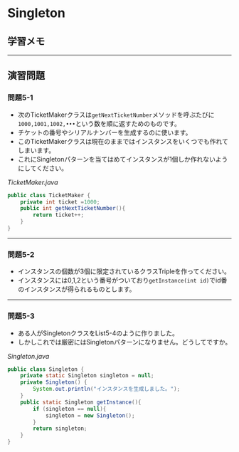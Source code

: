 # Singleton

## 学習メモ



---

## 演習問題

### 問題5-1

- 次のTicketMakerクラスは`getNextTicketNumber`メソッドを呼ぶたびに`1000,1001,1002,•••`という数を順に返すためのものです。
- チケットの番号やシリアルナンバーを生成するのに使います。 
- このTicketMakerクラスは現在のままではインスタンスをいくつでも作れてしまいます。
- これにSingletonパターンを当てはめてインスタンスが1個しか作れないようにしてください。

_TicketMaker.java_

```java
public class TicketMaker {
    private int ticket =1000;
    public int getNextTicketNumber(){
        return ticket++;
    }
}
```

---

### 問題5-2

- インスタンスの個数が3個に限定されているクラスTripleを作ってください。
- インスタンスには0,1,2という番号がついており`getInstance(int id)`でid番のインスタンスが得られるものとします。

---

### 問題5-3

- ある人がSingletonクラスをList5-4のように作りました。 
- しかしこれでは厳密にはSingletonパターンになりません。どうしてですか。

_Singleton.java_

```java
public class Singleton {
    private static Singleton singleton = null;
    private Singleton() {
        System.out.println("インスタンスを生成しました。");
    }
    public static Singleton getInstance(){ 
        if (singleton == null){
            singleton = new Singleton();
        }
        return singleton;
    }
}
```